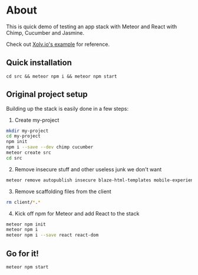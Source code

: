 # About
This is quick demo of testing an app stack with Meteor and React with Chimp, Cucumber and Jasmine.

Check out [Xolv.io's example](https://github.com/xolvio/automated-testing-best-practices) for reference.

## Quick installation
```
cd src && meteor npm i && meteor npm start
```

## Original project setup
Building up the stack is easily done in a few steps:

1. Create my-project
```bash
mkdir my-project
cd my-project
npm init
npm i --save --dev chimp cucumber
meteor create src
cd src
```

2. Remove insecure stuff and other useless junk we don't want
```bash
meteor remove autopublish insecure blaze-html-templates mobile-experience
```

3. Remove scaffolding files from the client
```bash
rm client/*.*
```

4. Kick off npm for Meteor and add React to the stack
```bash
meteor npm init
meteor npm i
meteor npm i --save react react-dom
```

## Go for it!
```
meteor npm start
```

